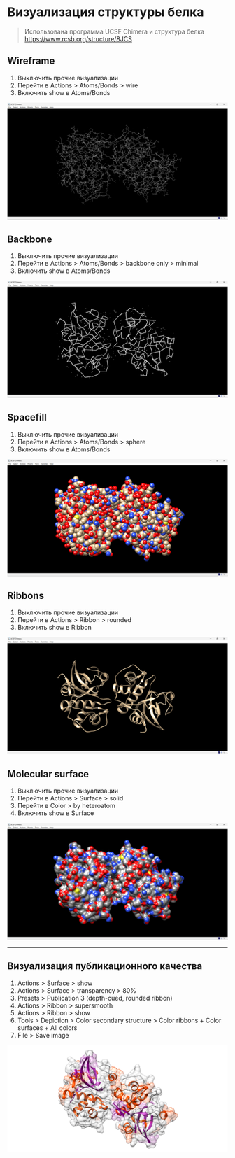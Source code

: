 # Визуализация структуры белка

> Использована программа UCSF Chimera и структура белка https://www.rcsb.org/structure/8JCS

## Wireframe

1. Выключить прочие визуализации
2. Перейти в Actions > Atoms/Bonds > wire
3. Включить show в Atoms/Bonds

![Wireframe](./wireframe.png "wireframe")

## Backbone

1. Выключить прочие визуализации
2. Перейти в Actions > Atoms/Bonds > backbone only > minimal
3. Включить show в Atoms/Bonds

![Backbone](./backbone.png "backbone")

## Spacefill

1. Выключить прочие визуализации
2. Перейти в Actions > Atoms/Bonds > sphere
3. Включить show в Atoms/Bonds

![Spacefill](./spacefill.png "spacefill")

## Ribbons

1. Выключить прочие визуализации
2. Перейти в Actions > Ribbon > rounded
3. Включить show в Ribbon

![Ribbons](./ribbons.png "ribbons")

## Molecular surface

1. Выключить прочие визуализации
2. Перейти в Actions > Surface > solid
3. Перейти в Color > by heteroatom
4. Включить show в Surface

![Molecular surface](./molecular-surface.png "molecular surface")

---

## Визуализация публикационного качества

1. Actions > Surface > show
2. Actions > Surface > transparency > 80%
3. Presets > Publication 3 (depth-cued, rounded ribbon)
4. Actions > Ribbon > supersmooth
5. Actions > Ribbon > show
6. Tools > Depiction > Color secondary structure > Color ribbons + Color surfaces + All colors
7. File > Save image

![Publication](./pub.png "publication")
